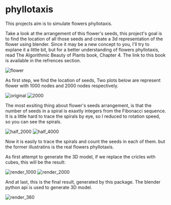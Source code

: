 # phyllotaxis
This projects aim is to simulate flowers phyllotaxis.

Take a look at the arrangement of this flower's seeds, this project's goal is to find the location of all those seeds and create a 3d representation of the flower using blender. Since it may be a new concept to you, I'll try to explane it a little bit, but for a better understanding of flowers phyllotaxis, read The Algorithmic Beauty of Plants book, Chapter 4. The link to this book is available in the refrences section.

![flower](https://user-images.githubusercontent.com/33146532/144817882-2968974f-645b-4b36-8a59-e09a0e107384.png)

As first step, we find the location of seeds, Two plots below are represent flower with 1000 nodes and 2000 nodes respectively.

![original](https://user-images.githubusercontent.com/33146532/144820256-2befa8e7-5b2e-457a-a678-2908f47f8cc4.png)
![2000](https://user-images.githubusercontent.com/33146532/144820242-bccd28da-354b-494e-9192-66cffb4edf11.png)

The most exsiting thing about flower's seeds arrangement, is that the number of seeds in a spiral is exaxtly integers from the Fibonacci sequence. It is a little hard to trace the spirals by eye, so I reduced to rotation speed, so you can see the spirals.

![half_2000](https://user-images.githubusercontent.com/33146532/144822578-d22888c1-6e0d-475e-bba8-52b7cb293766.png)
![half_4000](https://user-images.githubusercontent.com/33146532/144822635-37a8145b-8389-4d3c-90df-a347dc30ab7f.png)

Now it is easily to trace the spirals and count the seeds in each of them. but the former illustratins is the real flowers phyllotaxis.

As first attempt to generate the 3D model, if we replace the cricles with cubes, this will be the result:

![render_1000](https://user-images.githubusercontent.com/33146532/144824069-eb919b69-d360-4793-923b-167d0503c69d.png)
![render_2000](https://user-images.githubusercontent.com/33146532/144824124-dbc71dbc-047b-449e-9d2b-66f8bc43bc47.png)

And at last, this is the final result, generated by this package. The blender python api is used to generate 3D model.

![render_360](https://user-images.githubusercontent.com/33146532/144824240-ae7cc751-8b94-4965-bdb6-583ff8abab31.png)
